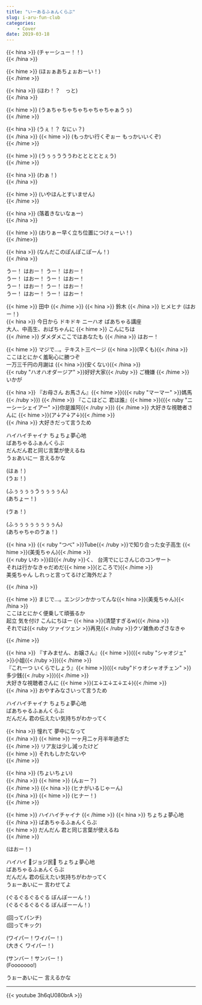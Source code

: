 ```yaml
---
title: "いーあるふぁんくらぶ"
slug: i-aru-fun-club
categories:
    - Cover
date: 2019-03-18
---
```


{{< hina >}}
(チャーシュー！！)  
{{< /hina >}}

{{< hime >}}
(ほぉぁあちょぉおーい！)  
{{< /hime >}}

{{< hina >}}
(ほわ！？　っと)  
{{< /hina >}}

{{< hime >}}
(うぁちゃちゃちゃちゃちゃちゃぁうぅ)  
{{< /hime >}}

{{< hina >}}
(うぇ！？ なにぃ？)  
{{< /hina >}}
{{< hime >}}
(もっかい行くぞぉー もっかいいくぞ)  
{{< /hime >}}

{{< hime >}}
(うぅぅうううわとととととぇう)  
{{< /hime >}}

{{< hina >}}
(わぁ！)  
{{< /hina >}}

{{< hime >}}
(いやほんとすいません)  
{{< /hime >}}

{{< hina >}}
(落着きないなぁー)  
{{< /hina >}}

{{< hime >}}
(おりぁー早く立ち位置につけぇーい！)  
{{< /hime>}}

{{< hina >}}
(なんだこのぽんぽこぽーん！)  
{{< /hina >}}

うー！ はおー！ うー！ はおー！  
うー！ はおー！ うー！ はおー！  
うー！ はおー！ うー！ はおー！  
うー！ はおー！ うー！ はおー！  

{{< hime >}}
田中 
{{< /hime >}}
{{< hina >}}
鈴木 
{{< /hina >}}
ヒメヒナ (はおー！)  
{{< hina >}}
今日から ドキドキ ニーハオ ばあちゃる講座  
大人、中高生、おばちゃんに 
{{< hime >}}
こんにちは  
{{< /hime >}}
ダメダメここではあなたも 
{{< /hina >}}
はおー！  

{{< hime >}}
マジで…。テキスト三ページ {{< hina >}}(早くも){{< /hina >}}  
ここはとにかく羞恥心に勝つぞ  
一万三千円の月謝は {{< hina >}}(安くない){{< /hina >}}  
{{< ruby "ハオハオダージア" >}}好好大家{{< /ruby >}} ご機嫌 
{{< /hime >}}
いかが  

{{< hina >}}
『お母さん お馬さん』{{< hime >}}({{< ruby "マーマー" >}}媽馬{{< /ruby >}})  {{< /hime >}}
『ここはどこ 君は誰』{{< hime >}}({{< ruby "ニーシーシェイアー" >}}你是誰阿{{< /ruby >}})  {{< /hime >}}
大好きな視聴者さんに {{< hime >}}(ア↓ア↓ア↓){{< /hime >}}  
{{< /hina >}}
大好きだって言うため  

ハイハイチャイナ ちょちょ夢心地  
ばあちゃるふぁんくらぶ  
だんだん君と同じ言葉が使えるね  
うぉあいにー 言えるかな  

(はぁ！)  
(うぉ！)  

(ふぅぅぅぅうぅぅぅぅん)  
(あちょー！)  

(ゔぁ！)

(ふぅぅぅぅぅぅぅぅん)  
(あちゃちゃのゔぁ！)  

{{< hina >}}
{{< ruby "つべ" >}}Tube{{< /ruby >}}で知り合った女子高生 {{< hime >}}(美兎ちゃん){{< /hime >}}  
{{< ruby いわ >}}曰{{< /ruby >}}く、 台湾でにじさんじのコンサート  
それは行かなきゃだめだ{{< hime >}}(ところで){{< /hime >}}  
美兎ちゃん しれっと言ってるけど海外だよ？  

{{< /hina >}}

{{< hime >}}
まじで…。エンジンかかってんな{{< hina >}}(美兎ちゃん){{< /hina >}}  
ここはとにかく便乗して頑張るか  
起立 気を付け こんにちはー {{< hina >}}(清楚すぎるw){{< /hina >}}  
それでは{{< ruby ツァイツェン >}}再見{{< /ruby >}}クソ雑魚めざさなきゃ  

{{< /hime >}}

{{< hina >}}
『すみません、お嬢さん』{{< hime >}}({{< ruby "シャオジェ" >}}小姐{{< /ruby >}}){{< /hime >}}  
『これ一つ いくらでしょう』{{< hime >}}({{< ruby"ドゥオシャオチェン" >}}多少銭{{< /ruby >}}){{< /hime >}}  
大好きな視聴者さんに {{< hime >}}(エ↓エ↓エ↓エ↓){{< /hime >}}  
{{< /hina >}}
おやすみなさいって言うため  

ハイハイチャイナ ちょちょ夢心地  
ばあちゃるふぁんくらぶ  
だんだん 君の伝えたい気持ちがわかってく  

{{< hina >}}
憧れて 夢中になって  
{{< /hina >}}
{{< hime >}}
一ヶ月二ヶ月半年過ぎた  
{{< /hime >}}
リア友は少し減ったけど  
{{< hime >}}
それもしかたないや  
{{< /hime >}}

{{< hina >}}
(ちょいちょい)  
{{< /hina >}}
{{< hime >}}
(んぉー？)  
{{< /hime >}}
{{< hina >}}
(ヒナがいるじゃーん)  
{{< /hina >}}
{{< hime >}}
(ヒナー！)  
{{< /hime >}}

{{< hime >}}
ハイハイチャイナ 
{{< /hime >}}
{{< hina >}}
ちょちょ夢心地  
{{< /hina >}}
ばあちゃるふぁんくらぶ  
{{< hime >}}
だんだん 君と同じ言葉が使えるね  
{{< /hime >}}

(はおー！)  

ハイハイ 🥕ジョジ民🥕 ちょちょ夢心地  
ばあちゃるふぁんくらぶ  
だんだん 君の伝えたい気持ちがわかってく  
うぉーあいにー 言わせてよ  

(ぐるぐるぐるぐる ぼんぼーーん！)  
(ぐるぐるぐるぐる ぼんぼーーん！)  

(回ってパンチ)  
(回ってキック)  

(ワイパー！ワイパー！)  
(大きく ワイパー！)  

(サンバー！サンバー！)  
(Fooooooo!)  

うぉーあいにー 言えるかな  

---

{{< youtube 3h6qU080brA >}}